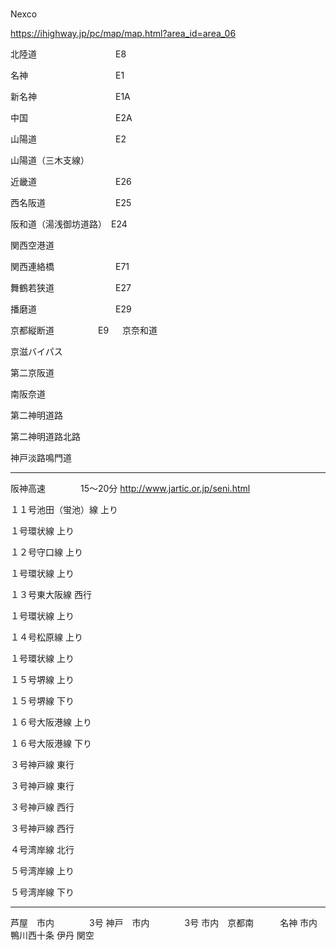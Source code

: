 ### 
Nexco

https://ihighway.jp/pc/map/map.html?area_id=area_06

北陸道　　　　　　　　　E8

名神　　　　　　　　　　E1

新名神　　　　　　　　　E1A

中国　　　　　　　　　　E2A

山陽道　　　　　　　　　E2

山陽道（三木支線）

近畿道　　　　　　　　　E26

西名阪道　　　　　　　　E25

阪和道（湯浅御坊道路）　E24

関西空港道

関西連絡橋　　　　　　　E71

舞鶴若狭道　　　　　　　E27

播磨道　　　　　　　　　E29

京都縦断道　　　　　E9
　
京奈和道

京滋バイパス

第二京阪道

南阪奈道

第二神明道路

第二神明道路北路


神戸淡路鳴門道


----------------

阪神高速　　　　15～20分
http://www.jartic.or.jp/seni.html



１１号池田（蛍池）線 	上り 	

１号環状線 	上り 	

１２号守口線 	上り 	
 
１号環状線 	上り 	

１３号東大阪線 	西行 	

１号環状線 	上り 	

１４号松原線 	上り 	

１号環状線 	上り 	
 
１５号堺線 	上り 	

１５号堺線 	下り 	

１６号大阪港線 	上り 	

１６号大阪港線 	下り 	

３号神戸線 	東行 	

３号神戸線 	東行 	

３号神戸線 	西行 	

３号神戸線 	西行 	

４号湾岸線 	北行 	

５号湾岸線 	上り 	

５号湾岸線 	下り 	

----------------
芦屋　市内　　　　3号
神戸　市内　　　　3号
市内　京都南　　　名神
市内　鴨川西十条
伊丹
関空

